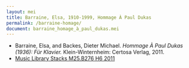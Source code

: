 ```yaml
---
layout: mei
title: Barraine, Elsa, 1910-1999, Hommage À Paul Dukas
permalink: /barraine-homage/
document: barraine_homage_à_paul_dukas.mei 
---
```


- Barraine, Elsa, and Backes, Dieter Michael. *Hommage À Paul Dukas (1936): Für Klavier.* Klein-Winternheim: Certosa Verlag, 2011.
- <a href="https://tufts-primo.hosted.exlibrisgroup.com/permalink/f/bnf7qa/01TUN_ALMA2191661660003851" target="_blank">Music Library Stacks M25.B276 H6 2011</a>
